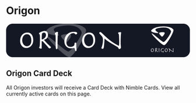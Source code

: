 # Origon

![](../../.gitbook/assets/origon-banner%20%281%29.png)



## Origon Card Deck

All Origon investors will receive a Card Deck with Nimble Cards. View all currently active cards on this page.

